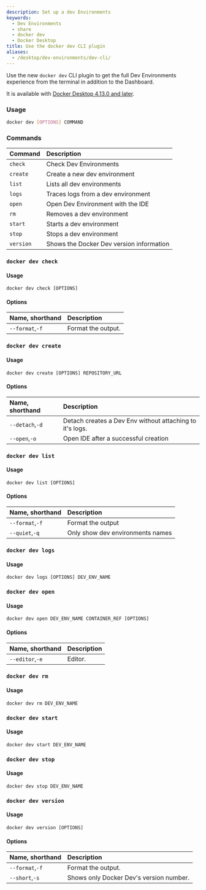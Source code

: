 ```yaml
---
description: Set up a dev Environments
keywords:
  - Dev Environments
  - share
  - docker dev
  - Docker Desktop
title: Use the docker dev CLI plugin
aliases:
  - /desktop/dev-environments/dev-cli/
---
```


<Include file="dev-envs-changing.md" />

Use the new `docker dev` CLI plugin to get the full Dev Environments experience from the terminal in addition to the Dashboard.

It is available with [Docker Desktop 4.13.0 and later](/manuals/desktop/release-notes.md).

### Usage

```bash
docker dev [OPTIONS] COMMAND
```

### Commands

| Command   | Description                              |
| :-------- | :--------------------------------------- |
| `check`   | Check Dev Environments                   |
| `create`  | Create a new dev environment             |
| `list`    | Lists all dev environments               |
| `logs`    | Traces logs from a dev environment       |
| `open`    | Open Dev Environment with the IDE        |
| `rm`      | Removes a dev environment                |
| `start`   | Starts a dev environment                 |
| `stop`    | Stops a dev environment                  |
| `version` | Shows the Docker Dev version information |

### `docker dev check`

#### Usage

`docker dev check [OPTIONS]`

#### Options

| Name, shorthand | Description        |
| :-------------- | :----------------- |
| `--format`,`-f` | Format the output. |

### `docker dev create`

#### Usage

`docker dev create [OPTIONS] REPOSITORY_URL`

#### Options

| Name, shorthand | Description                                              |
| :-------------- | :------------------------------------------------------- |
| `--detach`,`-d` | Detach creates a Dev Env without attaching to it's logs. |
| `--open`,`-o`   | Open IDE after a successful creation                     |

### `docker dev list`

#### Usage

`docker dev list [OPTIONS]`

#### Options

| Name, shorthand | Description                      |
| :-------------- | :------------------------------- |
| `--format`,`-f` | Format the output                |
| `--quiet`,`-q`  | Only show dev environments names |

### `docker dev logs`

#### Usage

`docker dev logs [OPTIONS] DEV_ENV_NAME`

### `docker dev open`

#### Usage

`docker dev open DEV_ENV_NAME CONTAINER_REF [OPTIONS]`

#### Options

| Name, shorthand | Description |
| :-------------- | :---------- |
| `--editor`,`-e` | Editor.     |

### `docker dev rm`

#### Usage

`docker dev rm DEV_ENV_NAME`

### `docker dev start`

#### Usage

`docker dev start DEV_ENV_NAME`

### `docker dev stop`

#### Usage

`docker dev stop DEV_ENV_NAME`

### `docker dev version`

#### Usage

`docker dev version [OPTIONS]`

#### Options

| Name, shorthand | Description                             |
| :-------------- | :-------------------------------------- |
| `--format`,`-f` | Format the output.                      |
| `--short`,`-s`  | Shows only Docker Dev's version number. |
